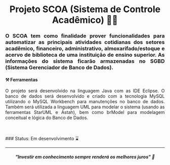 <h1 align="center"> Projeto SCOA (Sistema de Controle Acadêmico) 👨‍🎓</h1>

<h3 align="justify">O SCOA tem como finalidade prover funcionalidades para automatizar as principais atividades cotidianas dos setores acadêmico, financeiro, administrativo, almoxarifado/estoque e acervo de biblioteca de uma instituição de ensino superior. As informações do sistema ficarão armazenadas no SGBD (Sistema Gerenciador de Banco de Dados).</h3>


#### ⚒️ Ferramentas

<p align="justify">O projeto será desenvolvido na linguagem Java com as IDE Eclipse. O banco de dados será desenvolvido e criado com a tecnologia MySQL utilizando o MySQL Workbench para manutenções no banco de dados. Também será utilizada a linguagem UML para modelar o sistema (usando as ferramentas StarUML e Astah), bem como brModel para modelagem conceitual e lógica do Banco de Dados.</p>
<br/>
<br/>
### Status: Em desenvolvimento ⌛

<hr>

<i><h5 align="center">"Investir em conhecimento sempre renderá os melhores juros" 💭</h5></i>